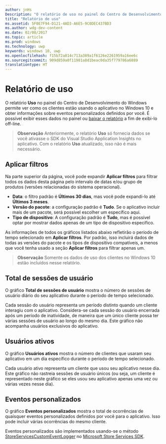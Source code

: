 ```yaml
---
author: jnHs
Description: "O relatório de uso no painel do Centro de Desenvolvimento do Windows permite ver como os clientes estão usando o aplicativo."
title: "Relatório de uso"
ms.assetid: 5F0E7F94-D121-4AD3-A6E5-9C0DEC437BD3
ms.author: wdg-dev-content
ms.date: 02/08/2017
ms.topic: article
ms.prod: windows
ms.technology: uwp
keywords: windows 10, uwp
ms.openlocfilehash: f15b72a814c713a389a1f6126e2261959a16ee6c
ms.sourcegitcommit: 909d859a0f11981a8d1beac0da35f779786a6889
translationtype: HT
---
```

# <a name="usage-report"></a>Relatório de uso


O relatório **Uso** no painel do Centro de Desenvolvimento do Windows permite ver como os clientes estão usando o aplicativo no Windows 10 e obter informações sobre eventos personalizados definidos por você. É possível exibir esses dados no painel ou [baixar o relatório](download-analytic-reports.md) a fim de exibi-lo off-line.

> **Observação**  Anteriormente, o relatório **Uso** só fornecia dados se você ativasse o SDK do Visual Studio Application Insights no aplicativo. Com o relatório **Uso** atualizado, isso não é mais necessário.

## <a name="apply-filters"></a>Aplicar filtros


Na parte superior da página, você pode expandir **Aplicar filtros** para filtrar todos os dados desta página pelo intervalo de datas e/ou grupo de produtos (versões relacionadas do sistema operacional).

-   **Data**: o filtro padrão é **Últimos 30 dias**, mas você pode expandi-lo até **Últimos 3 meses**.
-   **Versão do pacote**: a configuração padrão é **Tudo**. Se o aplicativo incluir mais de um pacote, será possível escolher um específico aqui.
-   **Tipo de dispositivo**: A configuração padrão é **Tudo**, mas é possível optar por mostrar dados apenas de um tipo de dispositivo específico.

As informações de todos os gráficos listados abaixo refletirão o período de tempo selecionado em **Aplicar filtros**. Por padrão, isso incluirá dados de todas as versões do pacote e os tipos de dispositivo compatíveis, a menos que você tenha usado a seção **Aplicar filtros** para filtrar apenas um.

> **Observação** Somente os dados de uso dos clientes no Windows 10 estão incluídos nesse relatório.

## <a name="total-user-sessions"></a>Total de sessões de usuário

O gráfico **Total de sessões de usuário** mostra o número de sessões de usuário diário do seu aplicativo durante o período de tempo selecionado.

Cada sessão do usuário representa um período distinto quando um cliente interagiu com o aplicativo. Considera-se cada sessão do usuário encerrada após um período de inatividade, de maneira que um único cliente possa ter várias sessões de usuário ao longo do mesmo dia. Este gráfico não acompanha usuários exclusivos do aplicativo.

## <a name="active-users"></a>Usuários ativos

O gráfico **Usuários ativos** mostra o número de clientes que usaram seu aplicativo em um dia específico durante o período de tempo selecionado.

Cada usuário ativo representa um cliente que usou seu aplicativo nesse dia. Este gráfico não rastreia sessões de usuário únicos (ou seja, um cliente é representado neste gráfico se eles usou seu aplicativo apenas uma vez ou várias vezes nesse dia).

## <a name="custom-events"></a>Eventos personalizados

O gráfico **Eventos personalizados** mostra o total de ocorrências de quaisquer eventos personalizados definidos por você para o aplicativo. Isso pode incluir várias ocorrências do mesmo cliente.

Eventos personalizados são implementados usando-se o método [StoreServicesCustomEventLogger](https://msdn.microsoft.com/library/windows/apps/microsoft.services.store.engagement.storeservicescustomeventlogger.log.aspx) no [Microsoft Store Services SDK](../monetize/microsoft-store-services-sdk.md).



 
